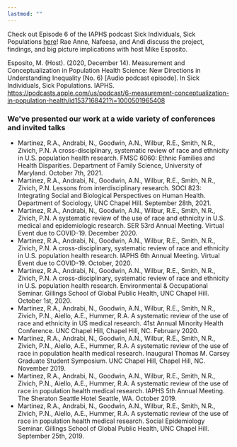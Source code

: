 ```yaml
---
lastmod: ""
---
```


Check out Episode 6 of the IAPHS podcast Sick Individuals, Sick Populations [here](https://podcasts.apple.com/us/podcast/6-measurement-conceptualization-in-population-health/id1537168421?i=1000501965408)! Rae Anne, Nafeesa, and Andi discuss the project, findings, and big picture implications with host Mike Esposito.

Esposito, M. (Host). (2020, December 14). Measurement and Conceptualization in Population Health Science: New Directions in Understanding Inequality (No. 6) [Audio podcast episode]. In Sick Individuals, Sick Populations. IAPHS. https://podcasts.apple.com/us/podcast/6-measurement-conceptualization-in-population-health/id1537168421?i=1000501965408


### We've presented our work at a wide variety of conferences and invited talks

+ Martinez, R.A., Andrabi, N., Goodwin, A.N., Wilbur, R.E., Smith, N.R., Zivich, P.N. A cross-disciplinary, systematic review of race and ethnicity in U.S. population health research. FMSC 6060: Ethnic Families and Health Disparities. Department of Family Science, University of Maryland. October 7th, 2021.
+ Martinez, R.A., Andrabi, N., Goodwin, A.N., Wilbur, R.E., Smith, N.R., Zivich, P.N. Lessons from interdisciplinary research. SOCI 823: Integrating Social and Biological Perspectives on Human Health. Department of Sociology, UNC Chapel Hill. September 28th, 2021.
+ Martinez, R.A., Andrabi, N., Goodwin, A.N., Wilbur, R.E., Smith, N.R., Zivich, P.N. A systematic review of the use of race and ethnicity in U.S. medical and epidemiologic research. SER 53rd Annual Meeting. Virtual Event due to COVID-19. December 2020. 
+ Martinez, R.A., Andrabi, N., Goodwin, A.N., Wilbur, R.E., Smith, N.R., Zivich, P.N. A cross-disciplinary, systematic review of race and ethnicity in U.S. population health research. IAPHS 6th Annual Meeting. Virtual Event due to COVID-19. October, 2020. 
+ Martinez, R.A., Andrabi, N., Goodwin, A.N., Wilbur, R.E., Smith, N.R., Zivich, P.N. A cross-disciplinary, systematic review of race and ethnicity in U.S. population health research. Environmental & Occupational Seminar. Gillings School of Global Public Health, UNC Chapel Hill. October 1st, 2020. 
+ Martinez, R.A., Andrabi, N., Goodwin, A.N., Wilbur, R.E., Smith, N.R., Zivich, P.N., Aiello, A.E., Hummer, R.A. A systematic review of the use of race and ethnicity in US medical research. 41st Annual Minority Health Conference. UNC Chapel Hill, Chapel Hill, NC. February 2020.
+ Martinez, R.A., Andrabi, N., Goodwin, A.N., Wilbur, R.E., Smith, N.R., Zivich, P.N., Aiello, A.E., Hummer, R.A. A systematic review of the use of race in population health medical research. Inaugural Thomas M. Carsey Graduate Student Symposium. UNC Chapel Hill, Chapel Hill, NC. November 2019.
+ Martinez, R.A., Andrabi, N., Goodwin, A.N., Wilbur, R.E., Smith, N.R., Zivich, P.N., Aiello, A.E., Hummer, R.A. A systematic review of the use of race in population health medical research. IAPHS 5th Annual Meeting. The Sheraton Seattle Hotel Seattle, WA. October 2019. 
+ Martinez, R.A., Andrabi, N., Goodwin, A.N., Wilbur, R.E., Smith, N.R., Zivich, P.N., Aiello, A.E., Hummer, R.A. A systematic review of the use of race in population health medical research. Social Epidemiology Seminar. Gillings School of Global Public Health, UNC Chapel Hill. September 25th, 2019.
